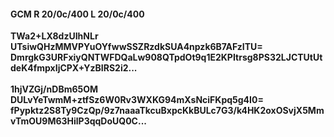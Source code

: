 #### GCM R 20/0c/400 L 20/0c/400
**TWa2+LX8dzUIhNLr**<br/>**UTsiwQHzMMVPYuOYfwwSSZRzdkSUA4npzk6B7AFzITU=**<br/>**DmrgkG3URFxiyQNTWFDQaLw908QTpdOt9q1E2KPItrsg8PS32LJCTUtUtdeK4fmpxIjCPX+YzBIRS2i2...**<br/><br/>
**1hjVZGj/nDBm65OM**<br/>**DULvYeTwmM+ztfSz6W0Rv3WXKG94mXsNciFKpq5g4I0=**<br/>**fPypktz2S8Ty9CzQp/9z7naaaTkcuBxpcKkBULc7G3/k4HK2oxOSvjX5MmvTmOU9M63HilP3qqDoUQ0C...**